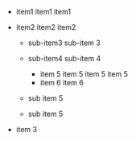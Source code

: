   - item1 item1 item1
  - item2 item2 item2

      - sub-item3 sub-item 3
      - sub-item4 sub-item 4

          - item 5 item 5 item 5 item 5
          - item 6 item 6
      - sub item 5
      - sub item 5
  - item 3

